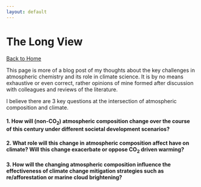 ```yaml
---
layout: default
---
```


# The Long View

[Back to Home](./)

This page is more of a blog post of my thoughts about the key challenges in atmospheric chemistry and its role in climate science. It is by no means exhaustive or even correct, rather opinions of mine formed after discussion with colleagues and reviews of the literature.

I believe there are 3 key questions at the intersection of atmospheric composition and climate.

#### 1. How will (non-CO<sub>2</sub>) atmospheric composition change over the course of this century under different societal development scenarios?  





#### 2. What role will this change in atmospheric composition affect have on climate? Will this change exacerbate or oppose CO<sub>2</sub> driven warming?   






#### 3. How will the changing atmospheric composition influence the effectiveness of climate change mitigation strategies such as re/afforestation or marine cloud brightening?  
